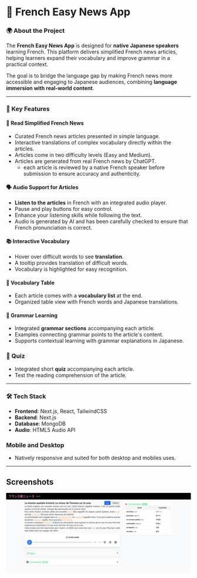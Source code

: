 # 📰 French Easy News App

### 🌍 About the Project
The **French Easy News App** is designed for **native Japanese speakers** learning French. This platform delivers simplified French news articles, helping learners expand their vocabulary and improve grammar in a practical context.

The goal is to bridge the language gap by making French news more accessible and engaging to Japanese audiences, combining **language immersion with real-world content**.

---

### 🎯 Key Features

#### 📄 Read Simplified French News
- Curated French news articles presented in simple language.
- Interactive translations of complex vocabulary directly within the articles.
- Articles come in two difficulty levels (Easy and Medium).
- Articles are generated from real French news by ChatGPT.
  - each article is reviewed by a native French speaker before submission to ensure accuracy and authenticity.

#### 🗣️ Audio Support for Articles
- **Listen to the articles** in French with an integrated audio player.
- Pause and play buttons for easy control.
- Enhance your listening skills while following the text.
- Audio is generated by AI and has been carefully checked to ensure that French pronunciation is correct.

#### 📚 Interactive Vocabulary
- Hover over difficult words to see **translation**.
- A tooltip provides translation of difficult words.
- Vocabulary is highlighted for easy recognition.

#### 🧰 Vocabulary Table
- Each article comes with a **vocabulary list** at the end.
- Organized table view with French words and Japanese translations.

#### 📖 Grammar Learning
- Integrated **grammar sections** accompanying each article.
- Examples connecting grammar points to the article's content.
- Supports contextual learning with grammar explanations in Japanese.

### 📝 Quiz
- Integrated short **quiz** accompanying each article.
- Test the reading comprehension of the article.

---

### 🛠️ Tech Stack
- **Frontend**: Next.js, React, TailwindCSS
- **Backend**: Next.js
- **Database**: MongoDB
- **Audio**: HTML5 Audio API

### Mobile and Desktop
- Natively responsive and suited for both desktop and mobiles uses.

---

## Screenshots
![alt text](demo-images/article.png)